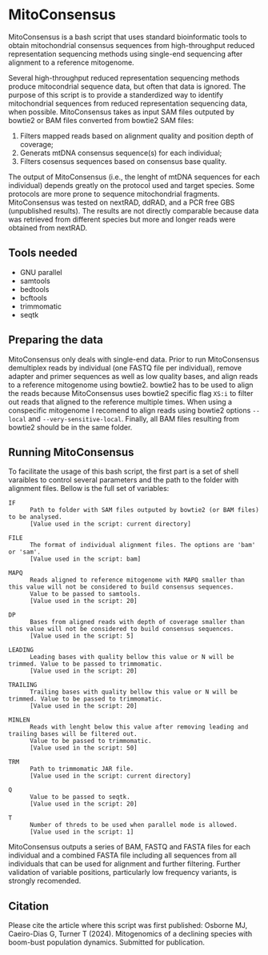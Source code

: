 # MitoConsensus
MitoConsensus is a bash script that uses standard bioinformatic tools to obtain mitochondrial consensus sequences from high-throughput reduced representation sequencing methods using single-end sequencing after alignment to a reference mitogenome. 

Several high-throughput reduced representation sequencing methods produce mitocondrial sequence data, but often that data is ignored. The purpose of this script is to provide a standerdized way to identify mitochondrial sequences from reduced representation sequencing data, when possible. MitoConsensus takes as input SAM files outputed by bowtie2 or BAM files converted from bowtie2 SAM files:
1. Filters mapped reads based on alignment quality and position depth of coverage;
2. Generats mtDNA consensus sequence(s) for each individual;
3. Filters cosensus sequences based on consensus base quality.

The output of MitoConsensus (i.e., the lenght of mtDNA sequences for each individual) depends greatly on the protocol used and target species. Some protocols are more prone to sequence mitochondrial fragments. MitoConsensus was tested on nextRAD, ddRAD, and a PCR free GBS (unpublished results). The results are not directly comparable because data was retrieved from different species but more and longer reads were obtained from nextRAD.

## Tools needed
- GNU parallel
- samtools
- bedtools
- bcftools
- trimmomatic
- seqtk

## Preparing the data
MitoConsensus only deals with single-end data. Prior to run MitoConsensus demultiplex reads by individual (one FASTQ file per individual), remove adapter and primer sequences as well as low quality bases, and align reads to a reference mitogenome using bowtie2. bowtie2 has to be used to align the reads because MitoConsensus uses bowtie2 specific flag `XS:i` to filter out reads that aligned to the reference multiple times. When using a conspecific mitogenome I recomend to align reads using bowtie2 options `--local` and `--very-sensitive-local`. Finally, all BAM files resulting from bowtie2 should be in the same folder.

## Running MitoConsensus
To facilitate the usage of this bash script, the first part is a set of shell varaibles to control several parameters and the path to the folder with alignment files. Bellow is the full set of variables:
~~~
IF
      Path to folder with SAM files outputed by bowtie2 (or BAM files) to be analysed.
      [Value used in the script: current directory]

FILE
      The format of individual alignment files. The options are 'bam' or 'sam'.
      [Value used in the script: bam]

MAPQ
      Reads aligned to reference mitogenome with MAPQ smaller than this value will not be considered to build consensus sequences.
      Value to be passed to samtools.
      [Value used in the script: 20]

DP
      Bases from aligned reads with depth of coverage smaller than this value will not be considered to build consensus sequences.
      [Value used in the script: 5]

LEADING
      Leading bases with quality bellow this value or N will be trimmed. Value to be passed to trimmomatic.
      [Value used in the script: 20]

TRAILING
      Trailing bases with quality bellow this value or N will be trimmed. Value to be passed to trimmomatic.
      [Value used in the script: 20]

MINLEN
      Reads with lenght below this value after removing leading and trailing bases will be filtered out.
      Value to be passed to trimmomatic.
      [Value used in the script: 50]

TRM
      Path to trimmomatic JAR file.
      [Value used in the script: current directory]

Q
      Value to be passed to seqtk.
      [Value used in the script: 20]

T
      Number of threds to be used when parallel mode is allowed.
      [Value used in the script: 1]
~~~
  
MitoConsensus outputs a series of BAM, FASTQ and FASTA files for each individual and a combined FASTA file including all sequences from all individuals that can be used for alignment and further filtering. Further validation of variable positions, particularly low frequency variants, is strongly recomended.

## Citation
Please cite the article where this script was first published: Osborne MJ, Caeiro-Dias G, Turner T (2024). Mitogenomics of a declining species with boom-bust population dynamics. Submitted for publication. 
